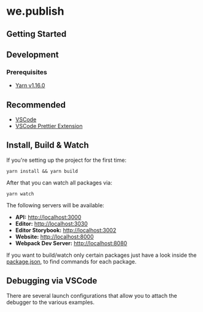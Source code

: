 # we.publish

## Getting Started

## Development

### Prerequisites

- [Yarn v1.16.0](yarn-download-url)

## Recommended

- [VSCode](vscode-download-url)
- [VSCode Prettier Extension](vscode-prettier-download-url)

## Install, Build & Watch

If you're setting up the project for the first time:

```
yarn install && yarn build
```

After that you can watch all packages via:

```
yarn watch
```

The following servers will be available:

- **API:** [http://localhost:3000](http://localhost:3000)
- **Editor:** [http://localhost:3030](http://localhost:3030)
- **Editor Storybook:** [http://localhost:3002](http://localhost:3002)
- **Website:** [http://localhost:8000](http://localhost:8000)
- **Webpack Dev Server:** [http://localhost:8080](http://localhost:8080)

If you want to build/watch only certain packages just have a look inside the [package.json](package-json-url),
to find commands for each package.

## Debugging via VSCode

There are several launch configurations that allow you to attach the debugger to the various examples.

[yarn-download-url]: https://yarnpkg.com/en/docs/install
[vscode-download-url]: https://code.visualstudio.com/Download
[vscode-prettier-download-url]: https://marketplace.visualstudio.com/items?itemName=esbenp.prettier-vscode
[package-json-url]: package.json
